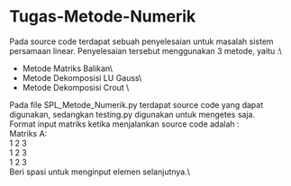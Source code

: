 # Tugas-Metode-Numerik
Pada source code terdapat sebuah penyelesaian untuk masalah sistem persamaan linear. Penyelesaian tersebut menggunakan 3 metode, yaitu :\
- Metode Matriks Balikan\
- Metode Dekomposisi LU Gauss\
- Metode Dekomposisi Crout \

Pada file SPL_Metode_Numerik.py terdapat source code yang dapat digunakan, sedangkan testing.py digunakan untuk mengetes saja.\
Format input matriks ketika menjalankan source code adalah :\
Matriks A:\
1 2 3\
1 2 3\
1 2 3\
Beri spasi untuk menginput elemen selanjutnya.\

